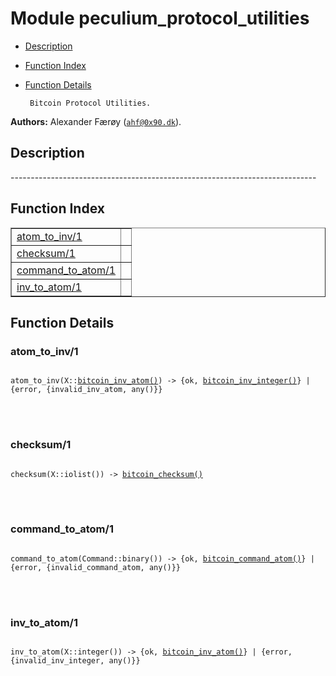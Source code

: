 

# Module peculium_protocol_utilities #
* [Description](#description)
* [Function Index](#index)
* [Function Details](#functions)


       Bitcoin Protocol Utilities.
__Authors:__ Alexander Færøy ([`ahf@0x90.dk`](mailto:ahf@0x90.dk)).
<a name="description"></a>

## Description ##
   ----------------------------------------------------------------------------<a name="index"></a>

## Function Index ##


<table width="100%" border="1" cellspacing="0" cellpadding="2" summary="function index"><tr><td valign="top"><a href="#atom_to_inv-1">atom_to_inv/1</a></td><td></td></tr><tr><td valign="top"><a href="#checksum-1">checksum/1</a></td><td></td></tr><tr><td valign="top"><a href="#command_to_atom-1">command_to_atom/1</a></td><td></td></tr><tr><td valign="top"><a href="#inv_to_atom-1">inv_to_atom/1</a></td><td></td></tr></table>


<a name="functions"></a>

## Function Details ##

<a name="atom_to_inv-1"></a>

### atom_to_inv/1 ###


<pre><code>
atom_to_inv(X::<a href="#type-bitcoin_inv_atom">bitcoin_inv_atom()</a>) -&gt; {ok, <a href="#type-bitcoin_inv_integer">bitcoin_inv_integer()</a>} | {error, {invalid_inv_atom, any()}}
</code></pre>

<br></br>



<a name="checksum-1"></a>

### checksum/1 ###


<pre><code>
checksum(X::iolist()) -&gt; <a href="#type-bitcoin_checksum">bitcoin_checksum()</a>
</code></pre>

<br></br>



<a name="command_to_atom-1"></a>

### command_to_atom/1 ###


<pre><code>
command_to_atom(Command::binary()) -&gt; {ok, <a href="#type-bitcoin_command_atom">bitcoin_command_atom()</a>} | {error, {invalid_command_atom, any()}}
</code></pre>

<br></br>



<a name="inv_to_atom-1"></a>

### inv_to_atom/1 ###


<pre><code>
inv_to_atom(X::integer()) -&gt; {ok, <a href="#type-bitcoin_inv_atom">bitcoin_inv_atom()</a>} | {error, {invalid_inv_integer, any()}}
</code></pre>

<br></br>



